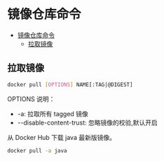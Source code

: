 # 镜像仓库命令

- [镜像仓库命令](#%e9%95%9c%e5%83%8f%e4%bb%93%e5%ba%93%e5%91%bd%e4%bb%a4)
  - [拉取镜像](#%e6%8b%89%e5%8f%96%e9%95%9c%e5%83%8f)

## 拉取镜像

```sh
docker pull [OPTIONS] NAME[:TAG|@DIGEST]
```

OPTIONS 说明：

- -a: 拉取所有 tagged 镜像
- --disable-content-trust: 忽略镜像的校验,默认开启

从 Docker Hub 下载 java 最新版镜像。

```sh
docker pull -a java
```
